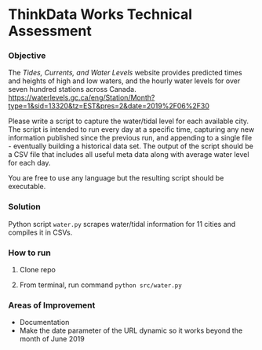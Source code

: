 # ThinkData Works Technical Assessment

### Objective

The _Tides, Currents, and Water Levels_ website provides predicted times and heights of high and low waters, and the hourly water levels for over seven hundred stations across Canada.
https://waterlevels.gc.ca/eng/Station/Month?type=1&sid=13320&tz=EST&pres=2&date=2019%2F06%2F30

Please write a script to capture the water/tidal level for each available city. The script is intended to run every day at a specific time, capturing any new information published since the previous run, and appending to a single file - eventually building a historical data set. The output of the script should be a CSV file that includes all useful meta data along with average water level for each day.

You are free to use any language but the resulting script should be executable.

### Solution

Python script `water.py` scrapes water/tidal information for 11 cities and compiles it in CSVs.

### How to run

1. Clone repo

2. From terminal, run command `python src/water.py`

### Areas of Improvement

- Documentation
- Make the date parameter of the URL dynamic so it works beyond the month of June 2019

